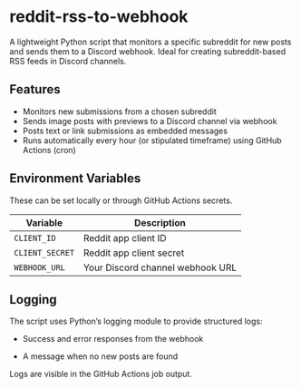 # reddit-rss-to-webhook

A lightweight Python script that monitors a specific subreddit for new posts and sends them to a Discord webhook. Ideal for creating subreddit-based RSS feeds in Discord channels.

## Features

- Monitors new submissions from a chosen subreddit
- Sends image posts with previews to a Discord channel via webhook
- Posts text or link submissions as embedded messages
- Runs automatically every hour (or stipulated timeframe) using GitHub Actions (cron)

## Environment Variables

These can be set locally or through GitHub Actions secrets.

| Variable        | Description                      |
| --------------- | -------------------------------- |
| `CLIENT_ID`     | Reddit app client ID             |
| `CLIENT_SECRET` | Reddit app client secret         |
| `WEBHOOK_URL`   | Your Discord channel webhook URL |

## Logging

The script uses Python’s logging module to provide structured logs:

- Success and error responses from the webhook

- A message when no new posts are found

Logs are visible in the GitHub Actions job output.